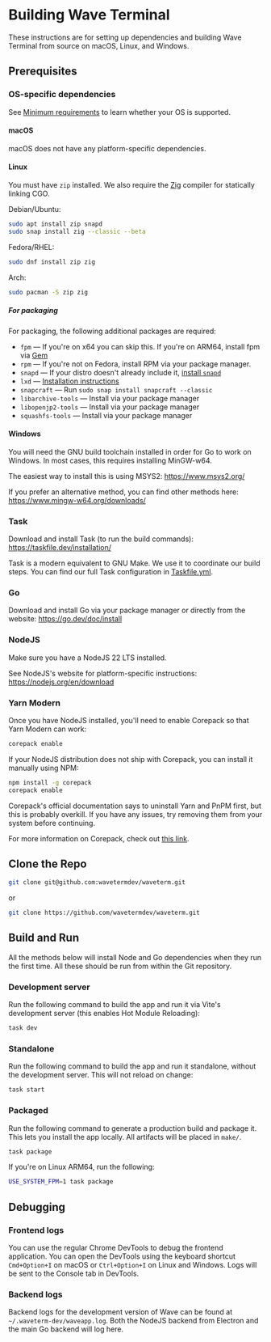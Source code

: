 # Building Wave Terminal

These instructions are for setting up dependencies and building Wave Terminal from source on macOS, Linux, and Windows.

## Prerequisites

### OS-specific dependencies

See [Minimum requirements](README.md#minimum-requirements) to learn whether your OS is supported.

#### macOS

macOS does not have any platform-specific dependencies.

#### Linux

You must have `zip` installed. We also require the [Zig](https://ziglang.org/) compiler for statically linking CGO.

Debian/Ubuntu:

```sh
sudo apt install zip snapd
sudo snap install zig --classic --beta
```

Fedora/RHEL:

```sh
sudo dnf install zip zig
```

Arch:

```sh
sudo pacman -S zip zig
```

##### For packaging

For packaging, the following additional packages are required:

- `fpm` &mdash; If you're on x64 you can skip this. If you're on ARM64, install fpm via [Gem](https://rubygems.org/gems/fpm)
- `rpm` &mdash; If you're not on Fedora, install RPM via your package manager.
- `snapd` &mdash; If your distro doesn't already include it, [install `snapd`](https://snapcraft.io/docs/installing-snapd)
- `lxd` &mdash; [Installation instructions](https://canonical.com/lxd/install)
- `snapcraft` &mdash; Run `sudo snap install snapcraft --classic`
- `libarchive-tools` &mdash; Install via your package manager
- `libopenjp2-tools` &mdash; Install via your package manager
- `squashfs-tools` &mdash; Install via your package manager

#### Windows

You will need the GNU build toolchain installed in order for Go to work on Windows. In most cases, this requires installing MinGW-w64.

The easiest way to install this is using MSYS2: https://www.msys2.org/

If you prefer an alternative method, you can find other methods here: https://www.mingw-w64.org/downloads/

### Task

Download and install Task (to run the build commands): https://taskfile.dev/installation/

Task is a modern equivalent to GNU Make. We use it to coordinate our build steps. You can find our full Task configuration in [Taskfile.yml](Taskfile.yml).

### Go

Download and install Go via your package manager or directly from the website: https://go.dev/doc/install

### NodeJS

Make sure you have a NodeJS 22 LTS installed.

See NodeJS's website for platform-specific instructions: https://nodejs.org/en/download

### Yarn Modern

Once you have NodeJS installed, you'll need to enable Corepack so that Yarn Modern can work:

```sh
corepack enable
```

If your NodeJS distribution does not ship with Corepack, you can install it manually using NPM:

```sh
npm install -g corepack
corepack enable
```

Corepack's official documentation says to uninstall Yarn and PnPM first, but this is probably overkill. If you have any issues, try removing them from your system before continuing.

For more information on Corepack, check out [this link](https://yarnpkg.com/corepack).

## Clone the Repo

```sh
git clone git@github.com:wavetermdev/waveterm.git
```

or

```sh
git clone https://github.com/wavetermdev/waveterm.git
```

## Build and Run

All the methods below will install Node and Go dependencies when they run the first time. All these should be run from within the Git repository.

### Development server

Run the following command to build the app and run it via Vite's development server (this enables Hot Module Reloading):

```sh
task dev
```

### Standalone

Run the following command to build the app and run it standalone, without the development server. This will not reload on change:

```sh
task start
```

### Packaged

Run the following command to generate a production build and package it. This lets you install the app locally. All artifacts will be placed in `make/`.

```sh
task package
```

If you're on Linux ARM64, run the following:

```sh
USE_SYSTEM_FPM=1 task package
```

## Debugging

### Frontend logs

You can use the regular Chrome DevTools to debug the frontend application. You can open the DevTools using the keyboard shortcut `Cmd+Option+I` on macOS or `Ctrl+Option+I` on Linux and Windows. Logs will be sent to the Console tab in DevTools.

### Backend logs

Backend logs for the development version of Wave can be found at `~/.waveterm-dev/waveapp.log`. Both the NodeJS backend from Electron and the main Go backend will log here.
